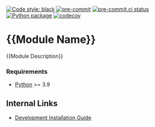 [![Code style:
black](https://img.shields.io/badge/code%20style-black-000000.svg)](https://github.com/psf/black)
[![pre-commit](https://img.shields.io/badge/pre--commit-enabled-brightgreen?logo=pre-commit&logoColor=white)](https://github.com/pre-commit/pre-commit)
[![pre-commit.ci
status](https://results.pre-commit.ci/badge/github/Preocts/eggbot-discord/main.svg)](https://results.pre-commit.ci/latest/github/Preocts/eggbot-discord/main)
[![Python
package](https://github.com/Preocts/eggbot-discord/actions/workflows/python-tests.yml/badge.svg?branch=main)](https://github.com/Preocts/eggbot-discord/actions/workflows/python-tests.yml)
[![codecov](https://codecov.io/gh/Preocts/eggbot-discord/branch/main/graph/badge.svg?token=svS9AyHeAC)](https://codecov.io/gh/Preocts/eggbot-discord)

# {{Module Name}}

{{Module Description}}

### Requirements

- [Python](https://python.org) >= 3.9

## Internal Links

- [Development Installation Guide](docs/development.md)
